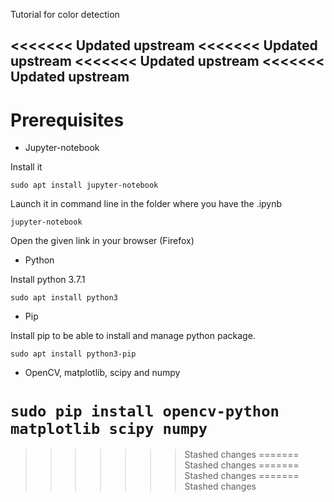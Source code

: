 Tutorial for color detection

<<<<<<< Updated upstream
<<<<<<< Updated upstream
<<<<<<< Updated upstream
<<<<<<< Updated upstream
--- 
# Prerequisites

* Jupyter-notebook

Install it

`sudo apt install jupyter-notebook`

Launch it in command line in the folder where you have the .ipynb

`jupyter-notebook`

Open the given link in your browser (Firefox)

* Python 

Install python 3.7.1

`sudo apt install python3`

* Pip

Install pip to be able to install and manage python package.

`sudo apt install python3-pip`

* OpenCV, matplotlib, scipy and numpy 

`sudo pip install opencv-python matplotlib scipy numpy`
=======
>>>>>>> Stashed changes
=======
>>>>>>> Stashed changes
=======
>>>>>>> Stashed changes
=======
>>>>>>> Stashed changes

